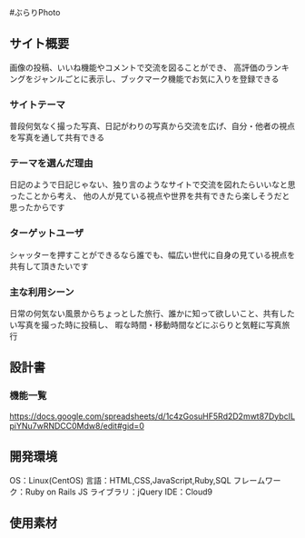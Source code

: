 #ぶらりPhoto

## サイト概要
画像の投稿、いいね機能やコメントで交流を図ることができ、 高評価のランキングをジャンルごとに表示し、ブックマーク機能でお気に入りを登録できる

### サイトテーマ

普段何気なく撮った写真、日記がわりの写真から交流を広げ、自分・他者の視点を写真を通して共有できる

### テーマを選んだ理由

日記のようで日記じゃない、独り言のようなサイトで交流を図れたらいいなと思ったことから考え、
他の人が見ている視点や世界を共有できたら楽しそうだと思ったからです

### ターゲットユーザ

シャッターを押すことができるなら誰でも、幅広い世代に自身の見ている視点を共有して頂きたいです

### 主な利用シーン

日常の何気ない風景からちょっとした旅行、誰かに知って欲しいこと、共有したい写真を撮った時に投稿し、
暇な時間・移動時間などにぶらりと気軽に写真旅行

## 設計書

### 機能一覧

https://docs.google.com/spreadsheets/d/1c4zGosuHF5Rd2D2mwt87DybcILpiYNu7wRNDCC0Mdw8/edit#gid=0

## 開発環境

OS：Linux(CentOS)
言語：HTML,CSS,JavaScript,Ruby,SQL
フレームワーク：Ruby on Rails
JS ライブラリ：jQuery
IDE：Cloud9

## 使用素材
